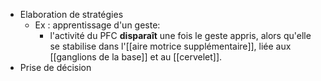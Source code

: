 - Elaboration de stratégies
	- Ex : apprentissage d'un geste:
		- l'activité du PFC **disparaît** une fois le geste appris, alors qu'elle se stabilise dans l'[[aire motrice supplémentaire]], liée aux [[ganglions de la base]] et au [[cervelet]].  
- Prise de décision